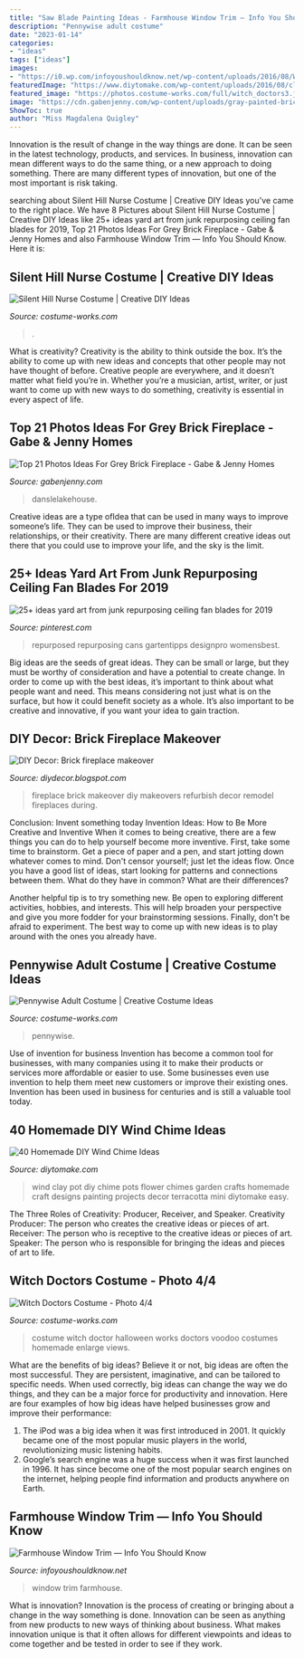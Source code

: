 ```yaml
---
title: "Saw Blade Painting Ideas - Farmhouse Window Trim — Info You Should Know"
description: "Pennywise adult costume"
date: "2023-01-14"
categories:
- "ideas"
tags: ["ideas"]
images:
- "https://i0.wp.com/infoyoushouldknow.net/wp-content/uploads/2016/08/What-to-use-for-a-farmhouse-window-683x1024.jpg"
featuredImage: "https://www.diytomake.com/wp-content/uploads/2016/08/clay-pot-craft-ideas-diy-wind-chime-garden-decor.jpg"
featured_image: "https://photos.costume-works.com/full/witch_doctors3.jpg"
image: "https://cdn.gabenjenny.com/wp-content/uploads/gray-painted-brick-fireplace-designs_204880.jpg"
ShowToc: true
author: "Miss Magdalena Quigley"
---
```



Innovation is the result of change in the way things are done. It can be seen in the latest technology, products, and services. In business, innovation can mean different ways to do the same thing, or a new approach to doing something. There are many different types of innovation, but one of the most important is risk taking.

	

		
searching about Silent Hill Nurse Costume | Creative DIY Ideas you've came to the right place. We have 8 Pictures about Silent Hill Nurse Costume | Creative DIY Ideas like 25+ ideas yard art from junk repurposing ceiling fan blades for 2019, Top 21 Photos Ideas For Grey Brick Fireplace - Gabe &amp; Jenny Homes and also Farmhouse Window Trim — Info You Should Know. Here it is:
		
    
## Silent Hill Nurse Costume | Creative DIY Ideas

<img loading=lazy src="https://photos.costume-works.com/full/silent_hill_nurse20.jpg" onerror="this.onerror=null;this.src='https://tse3.mm.bing.net/th?id=OIP.d6ZpZrUK7gizmUZfGIWzlQHaJ3&amp;pid=15.1';" alt="Silent Hill Nurse Costume | Creative DIY Ideas">

_Source: costume-works.com_

>. 

	

What is creativity?
Creativity is the ability to think outside the box. It’s the ability to come up with new ideas and concepts that other people may not have thought of before. Creative people are everywhere, and it doesn’t matter what field you’re in. Whether you’re a musician, artist, writer, or just want to come up with new ways to do something, creativity is essential in every aspect of life.

    
## Top 21 Photos Ideas For Grey Brick Fireplace - Gabe &amp; Jenny Homes

<img loading=lazy src="https://cdn.gabenjenny.com/wp-content/uploads/gray-painted-brick-fireplace-designs_204880.jpg" onerror="this.onerror=null;this.src='https://tse4.mm.bing.net/th?id=OIP.M9fBPuu7cJ9sFzFx4XvCSAHaJ3&amp;pid=15.1';" alt="Top 21 Photos Ideas For Grey Brick Fireplace - Gabe &amp; Jenny Homes">

_Source: gabenjenny.com_

>danslelakehouse. 

	

Creative ideas are a type ofIdea that can be used in many ways to improve someone’s life. They can be used to improve their business, their relationships, or their creativity. There are many different creative ideas out there that you could use to improve your life, and the sky is the limit.

    
## 25+ Ideas Yard Art From Junk Repurposing Ceiling Fan Blades For 2019

<img loading=lazy src="https://i.pinimg.com/736x/30/04/1b/30041bbe13287d5d82c9d8bff524c3d0.jpg" onerror="this.onerror=null;this.src='https://tse1.mm.bing.net/th?id=OIP.UpdQ2YyoXTdZJUyZgE1BagAAAA&amp;pid=15.1';" alt="25+ ideas yard art from junk repurposing ceiling fan blades for 2019">

_Source: pinterest.com_

>repurposed repurposing cans gartentipps designpro womensbest. 

	

Big ideas are the seeds of great ideas. They can be small or large, but they must be worthy of consideration and have a potential to create change. In order to come up with the best ideas, it’s important to think about what people want and need. This means considering not just what is on the surface, but how it could benefit society as a whole. It’s also important to be creative and innovative, if you want your idea to gain traction.

    
## DIY Decor: Brick Fireplace Makeover

<img loading=lazy src="http://4.bp.blogspot.com/-WvScrJnCGGY/Tb96RTMZgtI/AAAAAAAAAL4/eeA3kPvjUFs/s1600/CIMG0268.JPG" onerror="this.onerror=null;this.src='https://tse4.mm.bing.net/th?id=OIP.PbMXSaryFM_zfLex7Q74sQHaJ4&amp;pid=15.1';" alt="DIY Decor: Brick fireplace makeover">

_Source: diydecor.blogspot.com_

>fireplace brick makeover diy makeovers refurbish decor remodel fireplaces during. 

	

Conclusion: Invent something today
Invention Ideas: How to Be More Creative and Inventive
When it comes to being creative, there are a few things you can do to help yourself become more inventive. First, take some time to brainstorm. Get a piece of paper and a pen, and start jotting down whatever comes to mind. Don't censor yourself; just let the ideas flow. Once you have a good list of ideas, start looking for patterns and connections between them. What do they have in common? What are their differences?

Another helpful tip is to try something new. Be open to exploring different activities, hobbies, and interests. This will help broaden your perspective and give you more fodder for your brainstorming sessions. Finally, don't be afraid to experiment. The best way to come up with new ideas is to play around with the ones you already have.

    
## Pennywise Adult Costume | Creative Costume Ideas

<img loading=lazy src="https://photos.costume-works.com/full/pennywise89.jpg" onerror="this.onerror=null;this.src='https://tse2.mm.bing.net/th?id=OIP.K65z_VOSh7nSBYzrMLcUKQHaJ3&amp;pid=15.1';" alt="Pennywise Adult Costume | Creative Costume Ideas">

_Source: costume-works.com_

>pennywise. 

	

Use of invention for business
Invention has become a common tool for businesses, with many companies using it to make their products or services more affordable or easier to use. Some businesses even use invention to help them meet new customers or improve their existing ones. Invention has been used in business for centuries and is still a valuable tool today.

    
## 40 Homemade DIY Wind Chime Ideas

<img loading=lazy src="https://www.diytomake.com/wp-content/uploads/2016/08/clay-pot-craft-ideas-diy-wind-chime-garden-decor.jpg" onerror="this.onerror=null;this.src='https://tse4.mm.bing.net/th?id=OIP.0RhvBDRkl_OUmSTrPGeeLAHaKY&amp;pid=15.1';" alt="40 Homemade DIY Wind Chime Ideas">

_Source: diytomake.com_

>wind clay pot diy chime pots flower chimes garden crafts homemade craft designs painting projects decor terracotta mini diytomake easy. 

	

The Three Roles of Creativity: Producer, Receiver, and Speaker.
Creativity Producer: The person who creates the creative ideas or pieces of art.
Receiver: The person who is receptive to the creative ideas or pieces of art. 
Speaker: The person who is responsible for bringing the ideas and pieces of art to life.

    
## Witch Doctors Costume - Photo 4/4

<img loading=lazy src="https://photos.costume-works.com/full/witch_doctors3.jpg" onerror="this.onerror=null;this.src='https://tse4.mm.bing.net/th?id=OIP.lsDFNd2RGXIvcfKooVUVCAHaLH&amp;pid=15.1';" alt="Witch Doctors Costume - Photo 4/4">

_Source: costume-works.com_

>costume witch doctor halloween works doctors voodoo costumes homemade enlarge views. 

	

What are the benefits of big ideas?
Believe it or not, big ideas are often the most successful. They are persistent, imaginative, and can be tailored to specific needs. When used correctly, big ideas can change the way we do things, and they can be a major force for productivity and innovation. Here are four examples of how big ideas have helped businesses grow and improve their performance: 
1. The iPod was a big idea when it was first introduced in 2001. It quickly became one of the most popular music players in the world, revolutionizing music listening habits. 
2. Google’s search engine was a huge success when it was first launched in 1996. It has since become one of the most popular search engines on the internet, helping people find information and products anywhere on Earth. 

    
## Farmhouse Window Trim — Info You Should Know

<img loading=lazy src="https://i0.wp.com/infoyoushouldknow.net/wp-content/uploads/2016/08/What-to-use-for-a-farmhouse-window-683x1024.jpg" onerror="this.onerror=null;this.src='https://tse4.mm.bing.net/th?id=OIP.LCJbibRWzRugQOrUtgRTTQHaLG&amp;pid=15.1';" alt="Farmhouse Window Trim — Info You Should Know">

_Source: infoyoushouldknow.net_

>window trim farmhouse. 

	

What is innovation?
Innovation is the process of creating or bringing about a change in the way something is done. Innovation can be seen as anything from new products to new ways of thinking about business. What makes innovation unique is that it often allows for different viewpoints and ideas to come together and be tested in order to see if they work.

